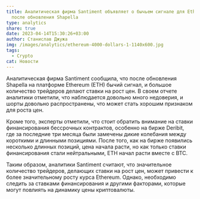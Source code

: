 ```yaml
---
title: Аналитическая фирма Santiment объявляет о бычьем сигнале для Ethereum
  после обновления Shapella
type: analytics
share: true
date: 2023-04-14T15:30:26+03:00
author: Станислав Джужа
img: /images/analytics/ethereum-4000-dollars-1-1140x600.jpg
tags:
  - Crypto
cat: Новости
---
```

Аналитическая фирма Santiment сообщила, что после обновления Shapella на платформе Ethereum (ETH) бычий сигнал, и большое количество трейдеров делают ставки на рост цен. В своем отчете аналитики отметили, что наблюдается довольно много недоверия, и шорты довольно распространены, что может стать хорошим признаком для роста цен.

Кроме того, эксперты отметили, что стоит обратить внимание на ставки финансирования бессрочных контрактов, особенно на бирже Deribit, где за последние три месяца были замечены дикие колебания между короткими и длинными позициями. После того, как на бирже появились несколько длинных позиций, цена начала расти, но как только ставки финансирования стали нейтральными, ETH начал расти вместе с BTC.

Таким образом, аналитики Santiment считают, что значительное количество трейдеров, делающих ставки на рост цен, может привести к более значительному росту курса Ethereum. Однако, необходимо следить за ставками финансирования и другими факторами, которые могут повлиять на динамику цены криптовалюты.
